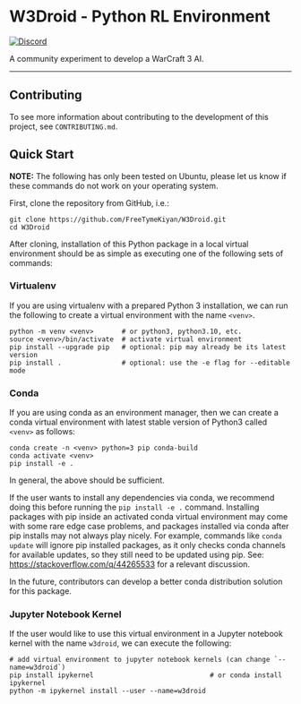 # W3Droid - Python RL Environment
[![Discord](https://img.shields.io/discord/591914197219016707.svg?color=7289da&label=Project%20Discord&logo=discord&style=flat-square)](https://discord.gg/qfXneBxBed)

A community experiment to develop a WarCraft 3 AI.

---
## Contributing

To see more information about contributing to the development of this project, see `CONTRIBUTING.md`.

## Quick Start 

**NOTE:** The following has only been tested on Ubuntu, please let us know if these commands do 
not work on your operating system.


First, clone the repository from GitHub, i.e.:

    git clone https://github.com/FreeTymeKiyan/W3Droid.git
    cd W3Droid


After cloning, installation of this Python package in a local virtual environment 
should be as simple as executing one of the following sets of commands:

### Virtualenv

If you are using virtualenv with a prepared Python 3 installation, we can run the 
following to create a virtual environment with the name `<venv>`.

    python -m venv <venv>       # or python3, python3.10, etc.
    source <venv>/bin/activate  # activate virtual environment
    pip install --upgrade pip   # optional: pip may already be its latest version
    pip install .               # optional: use the -e flag for --editable mode


### Conda

If you are using conda as an environment manager, then we can create a conda
virtual environment with latest stable version of Python3 called `<venv>` as follows:

    conda create -n <venv> python=3 pip conda-build
    conda activate <venv>
    pip install -e .


In general, the above should be sufficient.

If the user wants to install any dependencies via conda, we recommend doing this before 
running the `pip install -e .` command. Installing packages with pip inside an 
activated conda virtual environment may come with some rare edge case problems, and 
packages installed via conda after pip installs may not always play nicely. 
For example, commands like `conda update` will ignore pip installed packages, as it 
only checks conda channels for available updates, so they still need to be updated 
using pip. See: https://stackoverflow.com/q/44265533 for a relevant discussion.

In the future, contributors can develop a better conda distribution solution for this package.

### Jupyter Notebook Kernel

If the user would like to use this virtual environment in a Jupyter notebook kernel 
with the name `w3droid`, we can execute the following:

  ```
  # add virtual environment to jupyter notebook kernels (can change `--name=w3droid`)
  pip install ipykernel                             # or conda install ipykernel
  python -m ipykernel install --user --name=w3droid
  ```
